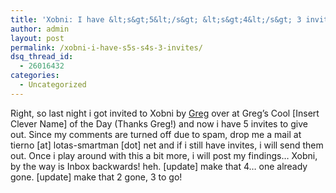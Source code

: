 ```yaml
---
title: 'Xobni: I have &lt;s&gt;5&lt;/s&gt; &lt;s&gt;4&lt;/s&gt; 3 invites'
author: admin
layout: post
permalink: /xobni-i-have-s5s-s4s-3-invites/
dsq_thread_id:
  - 26016432
categories:
  - Uncategorized
---
```

<p mce_keep="true">Right, so last night i got invited to Xobni by <a href="http://coolthingoftheday.blogspot.com/" mce_href="http://coolthingoftheday.blogspot.com/">Greg</a> over at Greg&#8217;s Cool [Insert Clever Name] of the Day (Thanks Greg!) and now i have 5 invites to give out. Since my comments are turned off due to spam, drop me a mail at tierno [at] lotas-smartman [dot] net and if i still have invites, i will send them out. Once i play around with this a bit more, i will post my findings&#8230;&nbsp;Xobni, by the way is Inbox backwards! heh. [update] make that 4&#8230; one already gone. [update] make that 2 gone, 3 to go!</p>